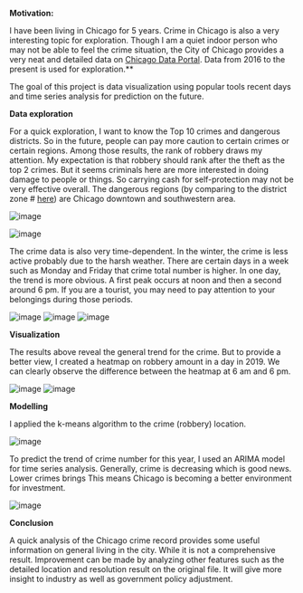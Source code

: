 **Motivation:**

I have been living in Chicago for 5 years. Crime in Chicago is also a very interesting topic for exploration. Though I am a quiet indoor person who may not be able to feel the crime situation, the City of Chicago provides a very neat and detailed data on [Chicago Data Portal](https://data.cityofchicago.org/Public-Safety/Crimes-2019/w98m-zvie). Data from 2016 to the present is used for exploration.**

The goal of this project is data visualization using popular tools recent days and time series analysis for prediction on the future. 

**Data exploration**

For a quick exploration, I want to know the Top 10 crimes and dangerous districts. So in the future, people can pay more caution to certain crimes or certain regions. Among those results, the rank of robbery draws my attention. My expectation is that robbery should rank after the theft as the top 2 crimes. But it seems criminals here are more interested in doing damage to people or things. So carrying cash for self-protection may not be very effective overall. The dangerous regions (by comparing to the district zone # [here](https://home.chicagopolice.org/office-of-community-policing/community-map/)) are Chicago downtown and southwestern area. 

![image](https://github.com/RuiyunHuang/Chicago_Crime_Analysis/blob/master/figures/Top10_category.png)

![image](https://github.com/RuiyunHuang/Chicago_Crime_Analysis/blob/master/figures/Top10_district.png)

The crime data is also very time-dependent. In the winter, the crime is less active probably due to the harsh weather. There are certain days in a week such as Monday and Friday that crime total number is higher. In one day, the trend is more obvious. A first peak occurs at noon and then a second around  6 pm. If you are a tourist, you may need to pay attention to your belongings during those periods. 

![image](https://github.com/RuiyunHuang/Chicago_Crime_Analysis/blob/master/figures/Each_month.png)
![image](https://github.com/RuiyunHuang/Chicago_Crime_Analysis/blob/master/figures/Each_day.png)
![image](https://github.com/RuiyunHuang/Chicago_Crime_Analysis/blob/master/figures/Each_hour.png)

**Visualization**

The results above reveal the general trend for the crime. But to provide a better view, I created a heatmap on robbery amount in a day in 2019.  We can clearly observe the difference between the heatmap at 6 am and 6 pm. 

![image](https://github.com/RuiyunHuang/Chicago_Crime_Analysis/blob/master/figures/heatmap_by_time_6am.png) ![image](https://github.com/RuiyunHuang/Chicago_Crime_Analysis/blob/master/figures/heatmap_by_time_6pm.png)

**Modelling**

I applied the k-means algorithm to the crime (robbery) location.

![image](https://github.com/RuiyunHuang/Chicago_Crime_Analysis/blob/master/figures/kmeans.png)

To predict the trend of crime number for this year, I used an ARIMA model for time series analysis. Generally, crime is decreasing which is good news. Lower crimes brings This means Chicago is becoming a better environment for investment. 

![image](https://github.com/RuiyunHuang/Chicago_Crime_Analysis/blob/master/figures/Predictions.png)

**Conclusion**

A quick analysis of the Chicago crime record provides some useful information on general living in the city. While it is not a comprehensive result. Improvement can be made by analyzing other features such as the detailed location and resolution result on the original file. It will give more insight to industry as well as government policy adjustment.
